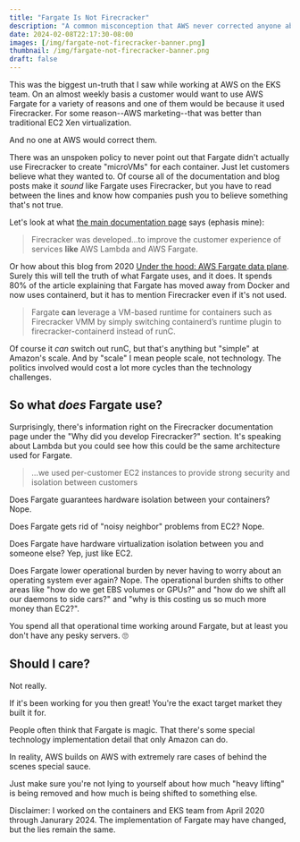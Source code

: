 ```yaml
---
title: "Fargate Is Not Firecracker"
description: "A common misconception that AWS never corrected anyone about."
date: 2024-02-08T22:17:30-08:00
images: [/img/fargate-not-firecracker-banner.png]
thumbnail: /img/fargate-not-firecracker-banner.png
draft: false
---
```


This was the biggest un-truth that I saw while working at AWS on the EKS team.
On an almost weekly basis a customer would want to use AWS Fargate for a variety of reasons and one of them would be because it used Firecracker. For some reason--AWS marketing--that was better than traditional EC2 Xen virtualization.

And no one at AWS would correct them.

There was an unspoken policy to never point out that Fargate didn't actually use Firecracker to create "microVMs" for each container.
Just let customers believe what they wanted to.
Of course all of the documentation and blog posts make it _sound_ like Fargate uses Firecracker, but you have to read between the lines and know how companies push you to believe something that's not true.

Let's look at what [the main documentation page](https://firecracker-microvm.github.io) says (ephasis mine):

> Firecracker was developed...to improve the customer experience of services **like** AWS Lambda and AWS Fargate.

Or how about this blog from 2020 [Under the hood: AWS Fargate data plane](https://aws.amazon.com/blogs/containers/under-the-hood-fargate-data-plane/).
Surely this will tell the truth of what Fargate uses, and it does.
It spends 80% of the article explaining that Fargate has moved away from Docker and now uses containerd, but it has to mention Firecracker even if it's not used.

> Fargate **can** leverage a VM-based runtime for containers such as Firecracker VMM by simply switching containerd’s runtime plugin to firecracker-containerd instead of runC.

Of course it _can_ switch out runC, but that's anything but "simple" at Amazon's scale.
And by "scale" I mean people scale, not technology.
The politics involved would cost a lot more cycles than the technology challenges.

## So what _does_ Fargate use?

Surprisingly, there's information right on the Firecracker documentation page under the "Why did you develop Firecracker?" section.
It's speaking about Lambda but you could see how this could be the same architecture used for Fargate.

> ...we used per-customer EC2 instances to provide strong security and isolation between customers

Does Fargate guarantees hardware isolation between your containers? Nope.

Does Fargate gets rid of "noisy neighbor" problems from EC2? Nope.

Does Fargate have hardware virtualization isolation between you and someone else? Yep, just like EC2.

Does Fargate lower operational burden by never having to worry about an operating system ever again? Nope. The operational burden shifts to other areas like "how do we get EBS volumes or GPUs?" and "how do we shift all our daemons to side cars?" and "why is this costing us so much more money than EC2?".

You spend all that operational time working around Fargate, but at least you don't have any pesky servers. 🙄

## Should I care?

Not really.

If it's been working for you then great!
You're the exact target market they built it for.

People often think that Fargate is magic.
That there's some special technology implementation detail that only Amazon can do.

In reality, AWS builds on AWS with extremely rare cases of behind the scenes special sauce.

Just make sure you're not lying to yourself about how much "heavy lifting" is being removed and how much is being shifted to something else.

Disclaimer: I worked on the containers and EKS team from April 2020 through Janurary 2024. The implementation of Fargate may have changed, but the lies remain the same.
